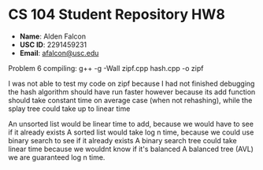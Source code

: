 # CS 104 Student Repository HW8

- **Name**: Alden Falcon
- **USC ID**: 2291459231
- **Email**: afalcon@usc.edu

Problem 6 compiling:
g++ -g -Wall zipf.cpp hash.cpp -o zipf

I was not able to test my code on zipf because I had not
finished debugging
the hash algorithm should have run faster however
because its add function should take constant time on
average case (when not rehashing), while the splay tree
could take up to linear time

An unsorted list would be linear time to add, because
we would have to see if it already exists
A sorted list would take log n time, because we could use
binary search to see if it already exists
A binary search tree could take linear time because we
 wouldnt know if it's balanced
A balanced tree (AVL) we are guaranteed log n time.

